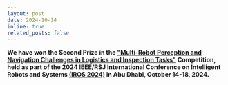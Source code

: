 ```yaml
---
layout: post
date: 2024-10-14
inline: true
related_posts: false
---
```


**We have won the Second Prize in the <a href="https://www.iros2024-cartin.com/index.html" target="_blank">"Multi-Robot Perception and Navigation Challenges in Logistics and Inspection Tasks"</a> Competition, held as part of the 2024 IEEE/RSJ International Conference on Intelligent Robots and Systems <b><a href="http://iros2024-abudhabi.org" target="_blank">(IROS 2024)</a></b> in Abu Dhabi, October 14-18, 2024.**


